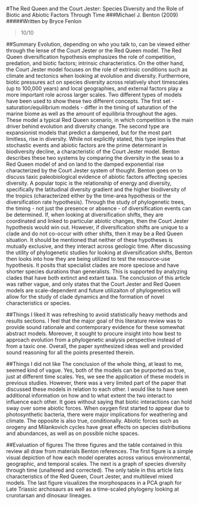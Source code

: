 #The Red Queen and the Court Jester: Species Diversity and the Role of Biotic and Abiotic Factors Through Time
###Michael J. Benton (2009)
#####Written by Bryce Fenlon

> 10/10

##Summary
Evolution, depending on who you talk to, can be viewed either through the lense of the Court Jester or the Red Queen model. The Red Queen diversification hypothesis emphasizes the role of competition, predation, and biotic factors; intrinsic characteristics. On the other hand, the Court Jester model focuses on the role of extrinsic conditions such as climate and tectonics when looking at evolution and diversity. Furthermore, biotic pressures act on species diversity across relatively short timescales (up to 100,000 years) and local geographies, and external factors play a more important role across larger scales. Two different types of models have been used to show these two different concepts. The first set - saturation/equilibrium models - differ in the timing of saturation of the marine biome as well as the amount of equilibria throughout the ages. These model a typical Red Queen scenario, in which competition is the main driver behind evolution and diversity change. The second type are expansionist models that predict a dampened, but for the most part limitless, rise in diversity. While not explicitly stated, this type implies that stochastic events and abiotic factors are the prime determinant in biodiversity decline, a characteristic of the Court Jester model. Benton describes these two systems by comparing the diversity in the seas to a Red Queen model of and on land to the damped exponential rise characterized by the Court Jester system of thought. Benton goes on to discuss taxic paleobiological evidence of abiotic factors affecting species diversity. A popular topic is the relationship of energy and diversity, specifically the latitudinal diversity gradient and the higher biodiversity of the tropics (characterized either by the time-area hypothesis or the diversification rate hypothesis). Through the study of phylogenetic trees, the timing - not just the presence or absence - of diversification events can be determined. If, when looking at diversification shifts, they are coordinated and linked to particular abiotic changes, then the Court Jester hypothesis would win out. However, if diversification shifts are unique to a clade and do not co-occur with other shifts, then it may be a Red Queen situation. It should be mentioned that neither of these hypotheses is mutually exclusive, and they interact across geologic time. After discussing the utility of phylogenetic studies for looking at diversification shifts, Benton then looks into how they are being utilized to test the resource-use hypothesis. It posits that specialist clades are more speciose and have shorter species durations than generalists. This is supported by analyzing clades that have both extinct and extant taxa. The conclusion of this article was rather vague, and only states that the Court Jester and Red Queen models are scale-dependent and future utilizaiton of phylogenetics will allow for the study of clade dynamics and the formation of novel characteristics or species.

##Things I liked
It was refreshing to avoid statistically heavy methods and results sections. I feel that the major goal of this literature review was to provide sound rationale and contemporary evidence for these somewhat abstract models. Moreover, it sought to procure insight into how best to approach evolution from a phylogenetic analysis perspective instead of from a taxic one. Overall, the paper synthesized ideas well and provided sound reasoning for all the points presented therein.

##Things I did not like
The conclusion of the whole thing, at least to me, seemed kind of vague. Yes, both of the models can be purported as true, just at different time scales. Yes, we see the application of these models in previous studies. However, there was a very limited part of the paper that discussed these models in relation to each other. I would like to have seen additional information on how and to what extent the two interact to influence each other. It goes without saying that biotic interactions can hold sway over some abiotic forces. When oxygen first started to appear due to photosynthetic bacteria, there were major implications for weathering and climate. The opposite is also true, conditionally. Abiotic forces such as orogeny and Milankovich cycles have great effects on species distributions and abundances, as well as on possible niche spaces.

##Evaluation of figures
The three figures and the table contained in this review all draw from materials Benton references. The first figure is a simple visual depiction of how each model operates across various environmental, geographic, and temporal scales. The next is a graph of species diversity through time (unaltered and corrected). The only table in this article lists characteristics of the Red Queen, Court Jester, and multilevel mixed models. The last figure visualizes the morphospaces in a PCA graph for Late Triassic archosaurs as well as a time-scaled phylogeny looking at crurotarsan and dinosaur lineages.
